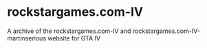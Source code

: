 # rockstargames.com-IV
A archive of the rockstargames.com-IV and rockstargames.com-IV-martinserious website for GTA IV
